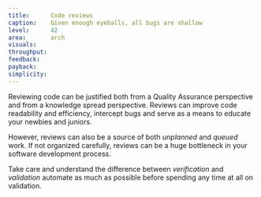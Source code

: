 ```yaml
---
title:      Code reviews
caption:    Given enough eyeballs, all bugs are shallow
level:      42
area:       arch
visuals:    
throughput:       
feedback:
payback:
simplicity:      
---
```


Reviewing code can be justified both from a Quality Assurance perspective and from a knowledge spread perspective. 
Reviews can improve code readability and efficiency, intercept bugs and serve as a means to educate your newbies and juniors.

However, reviews can also be a source of both _unplanned_ and _queued_ work.
If not organized carefully, reviews can be a huge bottleneck in your software development process.

Take care and understand the difference between _verification_ and _validation_ automate as much as possible before spending any time at all on validation.
